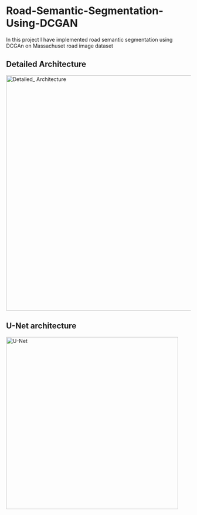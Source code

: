 # Road-Semantic-Segmentation-Using-DCGAN
In this project I have implemented road semantic segmentation using DCGAn on Massachuset road image dataset 
## Detailed Architecture
<img width="641" alt="Detailed_ Architecture" src="https://user-images.githubusercontent.com/97391448/187149745-268261ae-0b2d-4458-9c54-c01695eaab2c.PNG">

## U-Net architecture
<img width="469" alt="U-Net" src="https://user-images.githubusercontent.com/97391448/187149928-284e73b9-b3d6-4bf3-aa2c-e2ed192241ae.PNG">
